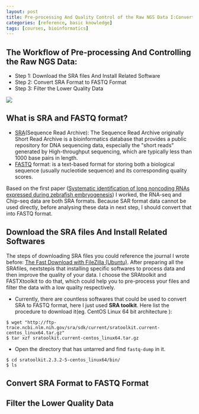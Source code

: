 ```yaml
---
layout: post
title: Pre-processing And Quality Control of the Raw NGS Data I:Convert SRA Format to FASTQ Format
categories: [reference, basic knowledge]
tags: [courses, bioinformatics]
---
```


## The Workflow of Pre-processing And Controlling the Raw NGS Data:  
- Step 1: Download the SRA files And Install Related Software 
- Step 2: Convert SRA Format to FASTQ Format 
- Step 3: Filter the Lower Quality Data 

![](http://4.bp.blogspot.com/-J3t4zTqvPkU/UYX33zWb1NI/AAAAAAAADXk/al-mf09Ysq0/s1600/Screen%2BShot%2B2013-05-04%2Bat%2B11.07.53%2BPM.png)

## What is SRA and FASTQ format?
- [SRA](http://en.wikipedia.org/wiki/Short_Read_Archive)(Sequence Read Archive): The Sequence Read Archive originally Short Read Archive is a
bioinformatics database that provides a public repository for DNA sequencing data, especially the
"short reads" generated by High-throughput sequencing, which are typically less than 1000 base
pairs in length.
- [FASTQ](http://en.wikipedia.org/wiki/Fastq) format: is a text-based format for storing both a biological sequence (usually nucleotide sequence) and its corresponding quality scores.

Based on the first paper ([Systematic identification of long noncoding RNAs expressed during zebrafish embryogenesis](http://www.ncbi.nlm.nih.gov/pmc/articles/PMC3290793/)) I worked, the RNA-seq and Chip-seq data are both SRA formats. Because SAR format data cannot be used directly, before analysing these data in next step, I should
convert that into FASTQ format.

## Download the SRA files And Install Related Softwares 
The steps of downloading SRA files you could reference the journal I wrote before: [The Fast Download with FileZilla (Ubuntu)](http://lushen.github.com/en/2013/05/FileZilla-2013/). After preparing all the SRAfiles, nextstepis that installing specific softwares to process data and then improve the quality of your data. I choose the SRAtoolkit and FASTXtoolkit to do that, which could help you to pre-process your files and filter the data with a low quality respectively.

- Currently, there are countless softwares that could be used to convert SRA to FASTQ format, here I just used **SRA toolkit**.
Here list the procedure to download it(eg. CentOS Linux 64 bit architecture ):  

```
$ wget "http://ftp-trace.ncbi.nlm.nih.gov/sra/sdk/current/sratoolkit.current-centos_linux64.tar.gz"  
$ tar xzf sratoolkit.current-centos_linux64.tar.gz  
```
- Open the directory that has untarred and find ```fastq-dump``` in it.  

```
$ cd sratoolkit.2.3.2-5-centos_linux64/bin/  
$ ls  
```

## Convert SRA Format to FASTQ Format  


## Filter the Lower Quality Data

